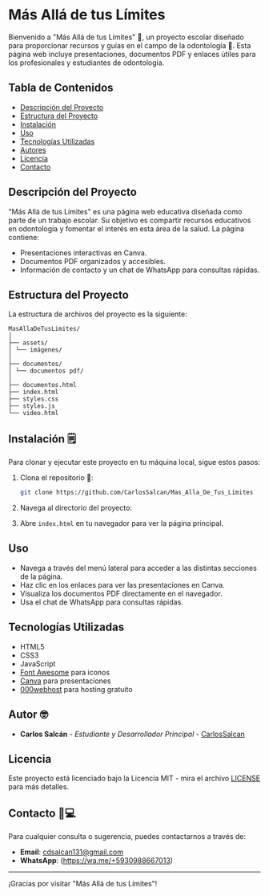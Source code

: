 # Más Allá de tus Límites

Bienvenido a "Más Allá de tus Límites" 🧠, un proyecto escolar diseñado para proporcionar recursos y guías en el campo de la odontología 🦷. Esta página web incluye presentaciones, documentos PDF y enlaces útiles para los profesionales y estudiantes de odontología.

## Tabla de Contenidos

- [Descripción del Proyecto](#descripción-del-proyecto)
- [Estructura del Proyecto](#estructura-del-proyecto)
- [Instalación](#instalación)
- [Uso](#uso)
- [Tecnologías Utilizadas](#tecnologías-utilizadas)
- [Autores](#autores)
- [Licencia](#licencia)
- [Contacto](#contacto)

## Descripción del Proyecto

"Más Allá de tus Límites" es una página web educativa diseñada como parte de un trabajo escolar. Su objetivo es compartir recursos educativos en odontología y fomentar el interés en esta área de la salud. La página contiene:

- Presentaciones interactivas en Canva.
- Documentos PDF organizados y accesibles.
- Información de contacto y un chat de WhatsApp para consultas rápidas.

## Estructura del Proyecto

La estructura de archivos del proyecto es la siguiente:
```plaintext
MasAllaDeTusLimites/
│
├── assets/
│ └── imágenes/
│
├── documentos/
│ └── documentos pdf/
│
├── documentos.html
├── index.html
├── styles.css
├── styles.js
└── video.html
```


## Instalación 🗒️

Para clonar y ejecutar este proyecto en tu máquina local, sigue estos pasos:

1. Clona el repositorio 🔗:
    ```sh
    git clone https://github.com/CarlosSalcan/Mas_Alla_De_Tus_Limites
    ```

2. Navega al directorio del proyecto:

3. Abre `index.html` en tu navegador para ver la página principal.

## Uso

- Navega a través del menú lateral para acceder a las distintas secciones de la página.
- Haz clic en los enlaces para ver las presentaciones en Canva.
- Visualiza los documentos PDF directamente en el navegador.
- Usa el chat de WhatsApp para consultas rápidas.

## Tecnologías Utilizadas

- HTML5
- CSS3
- JavaScript
- [Font Awesome](https://fontawesome.com/) para iconos
- [Canva](https://www.canva.com/) para presentaciones
- [000webhost](https://www.000webhost.com/) para hosting gratuito

## Autor 🤓

- **Carlos Salcán** - *Estudiante y Desarrollador Principal* - [CarlosSalcan](https://github.com/CarlosSalcan)

## Licencia

Este proyecto está licenciado bajo la Licencia MIT - mira el archivo [LICENSE](LICENSE) para más detalles.

## Contacto 📌💻

Para cualquier consulta o sugerencia, puedes contactarnos a través de:

- **Email**: [cdsalcan131@gmail.com](mailto:cdsalcan131@gmail.com)
- **WhatsApp**: (https://wa.me/+5930988667013)

---

¡Gracias por visitar "Más Allá de tus Límites"!

